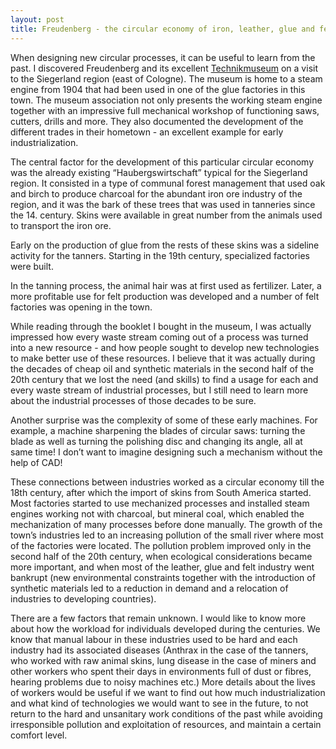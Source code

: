 ```yaml
---
layout: post
title: Freudenberg - the circular economy of iron, leather, glue and felt
---
```


When designing new circular processes, it can be useful to learn from the past. I discovered Freudenberg and its excellent [Technikmuseum](https://www.technikmuseum-freudenberg.de/) on a visit to the Siegerland region (east of Cologne). The museum is home to a steam engine from 1904 that had been used in one of the glue factories in this town. The museum association not only presents the working steam engine together with an impressive full mechanical workshop of functioning saws, cutters, drills and more. They also documented the development of the different trades in their hometown - an excellent example for early industrialization.


The central factor for the development of this particular circular economy was the already existing “Haubergswirtschaft” typical for the Siegerland region. It consisted in a type of communal forest management that used oak and birch to produce charcoal for the abundant iron ore industry of the region, and it was the bark of these trees that was used in tanneries since the 14. century. Skins were available in great number from the animals used to transport the iron ore.

Early on the production of glue from the rests of these skins was a sideline activity for the tanners. Starting in the 19th century, specialized factories were built.

In the tanning process, the animal hair was at first used as fertilizer. Later, a more profitable use for felt production was developed and a number of felt factories was opening in the town.

While reading through the booklet I bought in the museum, I was actually impressed how every waste stream coming out of a process was turned into a new resource - and how people sought to develop new technologies to make better use of these resources. I believe that it was actually during the decades of cheap oil and synthetic materials in the second half of the 20th century that we lost the need (and skills) to find a usage for each and every waste stream of industrial processes, but I still need to learn more about the industrial processes of those decades to be sure.

Another surprise was the complexity of some of these early machines. For example, a machine sharpening the blades of circular saws: turning the blade as well as turning the polishing disc and changing its angle, all at same time! I don’t want to imagine designing such a mechanism without the help of CAD!

These connections between industries worked as a circular economy till the 18th century, after which the import of skins from South America started. Most factories started to use mechanized processes and installed steam engines working not with charcoal, but mineral coal, which enabled the mechanization of many processes before done manually. The growth of the town’s industries led to an increasing pollution of the small river where most of the factories were located. The pollution problem improved only in the second half of the 20th century, when ecological considerations became more important, and when most of the leather, glue and felt industry went bankrupt (new environmental constraints together with the introduction of synthetic materials led to a reduction in demand and a relocation of industries to developing countries).

There are a few factors that remain unknown. I would like to know more about how the workload for individuals developed during the centuries. We know that manual labour in these industries used to be hard and each industry had its associated diseases (Anthrax in the case of the tanners, who worked with raw animal skins, lung disease in the case of miners and other workers who spent their days in environments full of dust or fibres, hearing problems due to noisy machines etc.) More details about the lives of workers would be useful if we want to find out how much industrialization and what kind of technologies we would want to see in the future, to not return to the hard and unsanitary work conditions of the past while avoiding irresponsible pollution and exploitation of resources, and maintain a certain comfort level.






